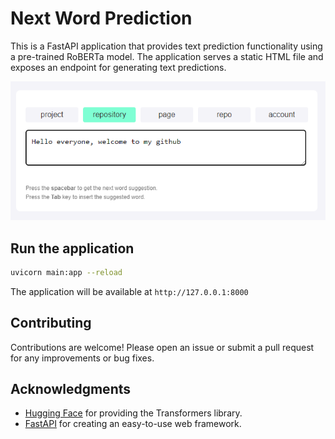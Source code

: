 # Next Word Prediction

This is a FastAPI application that provides text prediction functionality using a pre-trained RoBERTa model. The application serves a static HTML file and exposes an endpoint for generating text predictions.

![alt text](assets/image.png)

## Run the application


```bash
uvicorn main:app --reload
```

The application will be available at `http://127.0.0.1:8000`

## Contributing

Contributions are welcome! Please open an issue or submit a pull request for any improvements or bug fixes.

## Acknowledgments

- [Hugging Face](https://huggingface.co/) for providing the Transformers library.
- [FastAPI](https://fastapi.tiangolo.com/) for creating an easy-to-use web framework.